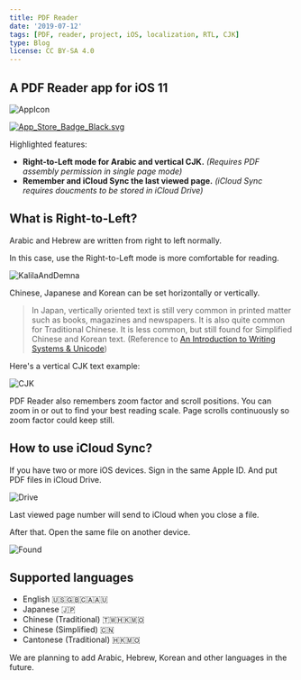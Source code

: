 ```yaml
---
title: PDF Reader
date: '2019-07-12'
tags: [PDF, reader, project, iOS, localization, RTL, CJK]
type: Blog
license: CC BY-SA 4.0
---
```

A PDF Reader app for iOS 11
---

![AppIcon](/static/images/AppIcon.png)

[![App_Store_Badge_Black.svg](/static/images/App_Store_Badge_Black.svg)](https://itunes.apple.com/us/app/pdf-reader-sync-documents/id1330895464?ls=1&mt=8)

Highlighted features:
- **Right-to-Left mode for Arabic and vertical CJK.** *(Requires PDF assembly permission in single page mode)*
- **Remember and iCloud Sync the last viewed page.** *(iCloud Sync requires doucments to be stored in iCloud Drive)*

## What is Right-to-Left?

Arabic and Hebrew are written from right to left normally.

In this case, use the Right-to-Left mode is more comfortable for reading.

![KalilaAndDemna](/static/images/KalilaAndDemna.png)

Chinese, Japanese and Korean can be set horizontally or vertically.

> In Japan, vertically oriented text is still very common in printed matter such as books, magazines and newspapers. It is also quite common for Traditional Chinese. It is less common, but still found for Simplified Chinese and Korean text. (Reference to [An Introduction to Writing Systems & Unicode](https://r12a.github.io/scripts/tutorial/part4))

Here's a vertical CJK text example:

![CJK](/static/images/CJK.png)

PDF Reader also remembers zoom factor and scroll positions. You can zoom in or out to find your best reading scale. Page scrolls continuously so zoom factor could keep still.

## How to use iCloud Sync?

If you have two or more iOS devices. Sign in the same Apple ID. And put PDF files in iCloud Drive.

![Drive](/static/images/Drive.png)

Last viewed page number will send to iCloud when you close a file.

After that. Open the same file on another device.

![Found](/static/images/Found.png)

## Supported languages

- English 🇺🇸🇬🇧🇨🇦🇦🇺
- Japanese 🇯🇵
- Chinese (Traditional) 🇹🇼🇭🇰🇲🇴
- Chinese (Simplified) 🇨🇳
- Cantonese (Traditional) 🇭🇰🇲🇴

We are planning to add Arabic, Hebrew, Korean and other languages in the future.

